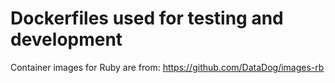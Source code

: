 # Dockerfiles used for testing and development

Container images for Ruby are from: https://github.com/DataDog/images-rb
